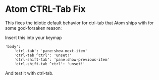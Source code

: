 <!-- permalink: db7653e595f6dac5b44cd3af2fb218a6 DO NOT DELETE OR EDIT THIS LINE -->
# Atom CTRL-Tab Fix

This fixes the idiotic default behavior for ctrl-tab that Atom ships with for some god-forsaken reason:

Insert this into your keymap

	'body':
		'ctrl-tab': 'pane:show-next-item'
		'ctrl-tab ^ctrl': 'unset!'
		'ctrl-shift-tab': 'pane:show-previous-item'
		'ctrl-shift-tab ^ctrl': 'unset!'

And test it with ctrl-tab.
